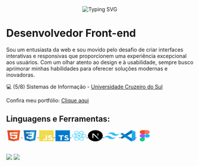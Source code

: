 <div align="center">
  <img src="https://readme-typing-svg.demolab.com?font=Fira+Code&size=24&pause=600&color=2688E6&center=true&vCenter=true&multiline=true&width=510&height=70&lines=Ol%C3%A1!+Meu+nome+%C3%A9+Lorenzo.;Sou+Desenvolvedor+Front-End." alt="Typing SVG" />
</div>

<h1 align="left">Desenvolvedor Front-end</h1>
<p align="left">Sou um entusiasta da web e sou movido pelo desafio de criar interfaces interativas e responsivas que proporcionem uma experiência excepcional aos usuários. Com um olhar atento ao design e à usabilidade, sempre busco aprimorar minhas habilidades para oferecer soluções modernas e inovadoras.</p>
<p>💻 (5/8) Sistemas de Informação - <a href="https://www.cruzeirodosul.edu.br/" target="_blank" rel="noreferrer">Universidade Cruzeiro do Sul</a></p>
<p>Confira meu portfólio: <a href="https://lorenzo-casa.vercel.app/" target="_blank" rel="noreferrer">Clique aqui</a></p>

<div align="left">
  <h2>Linguagens e Ferramentas:</h2>
  <a href="https://www.w3.org/html/" target="_blank" rel="noreferrer">
    <img align="center" alt="HTML5" height="30" width="40" title="HTML" src="https://raw.githubusercontent.com/devicons/devicon/master/icons/html5/html5-original.svg">
  </a>
  <a href="https://www.w3schools.com/css/" target="_blank" rel="noreferrer">
    <img align="center" alt="CSS3" height="30" width="40" title="CSS" src="https://raw.githubusercontent.com/devicons/devicon/master/icons/css3/css3-original.svg">
  </a>
  <a href="https://developer.mozilla.org/pt-BR/docs/Web/JavaScript" target="_blank" rel="noreferrer">
    <img align="center" alt="Js" height="30" width="40" title="JavaScript" src="https://raw.githubusercontent.com/devicons/devicon/master/icons/javascript/javascript-plain.svg">
  </a>
  <a href="https://www.typescriptlang.org/" target="_blank" rel="noreferrer">
    <img align="center" alt="Typescript" height="30" width="40" title="TypeScript" src="https://raw.githubusercontent.com/devicons/devicon/master/icons/typescript/typescript-original.svg">  
  </a>
  <a href="https://react.dev/" target="_blank" rel="noreferrer">
    <img align="center" alt="React" height="30" width="40" title="React.js" src="https://raw.githubusercontent.com/devicons/devicon/master/icons/react/react-original.svg">
  </a>
  <a href="https://nextjs.org/" target="_blank" rel="noreferrer">
    <img align="center" alt="NextJs" height="30" width="40" title="Next.js" src="https://raw.githubusercontent.com/devicons/devicon/master/icons/nextjs/nextjs-original.svg">
  </a>
  <a href="https://tailwindcss.com/" target="_blank" rel="noreferrer">
    <img align="center" alt="TailwindCSS" height="30" width="40" title="TailwindCSS" src="https://raw.githubusercontent.com/devicons/devicon/master/icons/tailwindcss/tailwindcss-plain.svg"> 
  </a>
  <a href="https://code.visualstudio.com/" target="_blank" rel="noreferrer">
    <img align="center" alt="VSCode" height="30" width="40" title="Visual Studio Code" src="https://raw.githubusercontent.com/devicons/devicon/master/icons/vscode/vscode-original.svg">
  </a>
  <a href="https://www.figma.com/" target="_blank" rel="noreferrer">
    <img align="center" alt="Figma" height="30" width="40" title="Figma" src="https://raw.githubusercontent.com/devicons/devicon/master/icons/figma/figma-original.svg">
  </a>
</div>

<br>


<br>
<a href="mailto:lorenzocasa1235@gmail.com"><img src="https://img.shields.io/badge/-Gmail-%23333?style=for-the-badge&logo=gmail&logoColor=white" target="_blank"></a>
<a href="https://www.linkedin.com/in/lorenzocasa" target="_blank" rel="noreferrer"><img src="https://img.shields.io/badge/-LinkedIn-%230077B5?style=for-the-badge&logo=linkedin&logoColor=white" target="_blank"></a>
